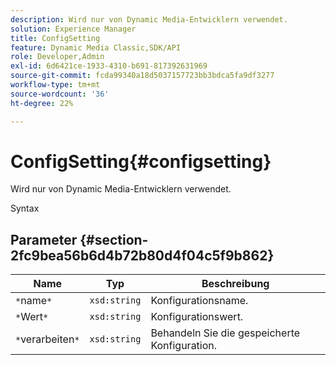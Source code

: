 ```yaml
---
description: Wird nur von Dynamic Media-Entwicklern verwendet.
solution: Experience Manager
title: ConfigSetting
feature: Dynamic Media Classic,SDK/API
role: Developer,Admin
exl-id: 6d6421ce-1933-4310-b691-817392631969
source-git-commit: fcda99340a18d5037157723bb3bdca5fa9df3277
workflow-type: tm+mt
source-wordcount: '36'
ht-degree: 22%

---
```


# ConfigSetting{#configsetting}

Wird nur von Dynamic Media-Entwicklern verwendet.

Syntax

## Parameter {#section-2fc9bea56b6d4b72b80d4f04c5f9b862}

| Name | Typ | Beschreibung |
|---|---|---|
| `*`name`*` | `xsd:string` | Konfigurationsname. |
| `*`Wert`*` | `xsd:string` | Konfigurationswert. |
| `*`verarbeiten`*` | `xsd:string` | Behandeln Sie die gespeicherte Konfiguration. |
